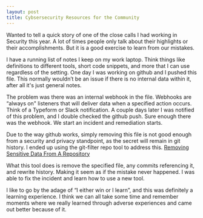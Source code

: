 ```yaml
---
layout: post
title: Cybsersecurity Resources for the Community
---
```


Wanted to tell a quick story of one of the close calls I had working in Security this year. 
A lot of times people only talk about their highlights or their accomplishments. But it is a good exercise to learn from our mistakes.

I have a running list of notes I keep on my work laptop. Think things like definitions to different tools, short code snippets, and more that I can use regardless of the setting. One day I was working on github and I pushed this file. This normally wouldn’t be an issue if there is no internal data within it, after all it's just general notes.

The problem was there was an internal webhook in the file. Webhooks are “always on" listeners that will deliver data when a specified action occurs. Think of a Typeform or Slack notification. A couple days later I was notified of this problem, and I double checked the github push. Sure enough there was the webhook. We start an incident and remediation starts. 


Due to the way github works, simply removing this file is not good enough from a security and privacy standpoint, as the 
secret will remain in git history. I ended up using the git-filter repo tool to address this.
[Removing Sensitive Data From A Repository](https://docs.github.com/en/authentication/keeping-your-account-and-data-secure/removing-sensitive-data-from-a-repository#using-git-filter-repo)
<br>


What this tool does is remove the specified file, any commits referencing it, and rewrite history. 
Making it seem as if the mistake never happened. I was able to fix the incident and learn how to use a new tool. 

I like to go by the adage of “I either win or I learn”, and this was definitely a learning experience.
I think we can all take some time and remember moments where we really learned through adverse 
experiences and came out better because of it. 


